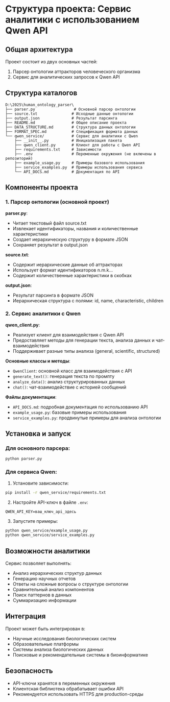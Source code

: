 # Структура проекта: Сервис аналитики с использованием Qwen API

## Общая архитектура

Проект состоит из двух основных частей:
1. Парсер онтологии аттракторов человеческого организма
2. Сервис для аналитических запросов к Qwen API

## Структура каталогов

```
D:\2025\human_ontology_parser\
├── parser.py                 # Основной парсер онтологии
├── source.txt               # Исходные данные онтологии
├── output.json              # Результат парсинга
├── README.md                # Общее описание проекта
├── DATA_STRUCTURE.md        # Структура данных онтологии
├── FORMAT_SPEC.md           # Спецификация формата данных
└── qwen_service/            # Сервис для аналитики с Qwen
    ├── __init__.py          # Инициализация пакета
    ├── qwen_client.py       # Клиент для работы с Qwen API
    ├── requirements.txt     # Зависимости
    ├── .env                 # Переменные окружения (не включены в репозиторий)
    ├── example_usage.py     # Примеры базового использования
    ├── service_examples.py  # Примеры использования сервиса
    └── API_DOCS.md          # Документация по API
```

## Компоненты проекта

### 1. Парсер онтологии (основной проект)

**parser.py**: 
- Читает текстовый файл source.txt
- Извлекает идентификаторы, названия и количественные характеристики
- Создает иерархическую структуру в формате JSON
- Сохраняет результат в output.json

**source.txt**:
- Содержит иерархические данные об аттракторах
- Использует формат идентификаторов n.m.k...
- Содержит количественные характеристики в скобках

**output.json**:
- Результат парсинга в формате JSON
- Иерархическая структура с полями: id, name, characteristic, children

### 2. Сервис аналитики с Qwen

**qwen_client.py**:
- Реализует клиент для взаимодействия с Qwen API
- Предоставляет методы для генерации текста, анализа данных и чат-взаимодействия
- Поддерживает разные типы анализа (general, scientific, structured)

**Основные классы и методы**:
- `QwenClient`: основной класс для взаимодействия с API
- `generate_text()`: генерация текста по промпту
- `analyze_data()`: анализ структурированных данных
- `chat()`: чат-взаимодействие с историей сообщений

**Файлы документации**:
- `API_DOCS.md`: подробная документация по использованию API
- `example_usage.py`: базовые примеры использования
- `service_examples.py`: продвинутые примеры для анализа онтологии

## Установка и запуск

### Для основного парсера:
```bash
python parser.py
```

### Для сервиса Qwen:
1. Установите зависимости:
```bash
pip install -r qwen_service/requirements.txt
```

2. Настройте API-ключ в файле `.env`:
```
QWEN_API_KEY=ваш_ключ_api_здесь
```

3. Запустите примеры:
```bash
python qwen_service/example_usage.py
python qwen_service/service_examples.py
```

## Возможности аналитики

Сервис позволяет выполнять:
- Анализ иерархических структур данных
- Генерацию научных отчетов
- Ответы на сложные вопросы о структуре онтологии
- Сравнительный анализ компонентов
- Поиск паттернов в данных
- Суммаризацию информации

## Интеграция

Проект может быть интегрирован в:
- Научные исследования биологических систем
- Образовательные платформы
- Системы анализа биологических данных
- Поисковые и рекомендательные системы в биоинформатике

## Безопасность

- API-ключи хранятся в переменных окружения
- Клиентская библиотека обрабатывает ошибки API
- Рекомендуется использовать HTTPS для production-среды